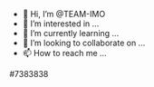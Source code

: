 - 👋 Hi, I’m @TEAM-IMO
- 👀 I’m interested in ...
- 🌱 I’m currently learning ...
- 💞️ I’m looking to collaborate on ...
- 📫 How to reach me ...

<!---
TEAM-IMO/TEAM-IMO is a ✨ special ✨ repository because its `README.md` (this file) appears on your GitHub profile.
You can click the Preview link to take a look at your changes.
--->
#7383838
